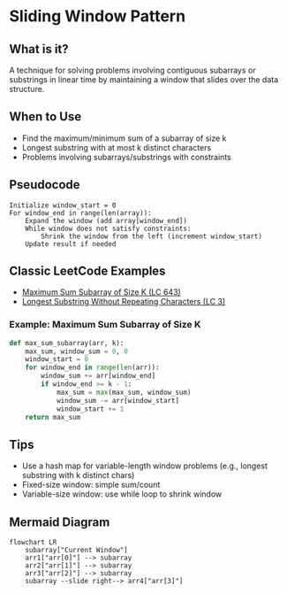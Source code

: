 # Sliding Window Pattern

## What is it?
A technique for solving problems involving contiguous subarrays or substrings in linear time by maintaining a window that slides over the data structure.

## When to Use
- Find the maximum/minimum sum of a subarray of size k
- Longest substring with at most k distinct characters
- Problems involving subarrays/substrings with constraints

## Pseudocode
```text
Initialize window_start = 0
For window_end in range(len(array)):
    Expand the window (add array[window_end])
    While window does not satisfy constraints:
        Shrink the window from the left (increment window_start)
    Update result if needed
```

## Classic LeetCode Examples
- [Maximum Sum Subarray of Size K (LC 643)](https://leetcode.com/problems/maximum-average-subarray-i/)
- [Longest Substring Without Repeating Characters (LC 3)](https://leetcode.com/problems/longest-substring-without-repeating-characters/)

### Example: Maximum Sum Subarray of Size K
```python
def max_sum_subarray(arr, k):
    max_sum, window_sum = 0, 0
    window_start = 0
    for window_end in range(len(arr)):
        window_sum += arr[window_end]
        if window_end >= k - 1:
            max_sum = max(max_sum, window_sum)
            window_sum -= arr[window_start]
            window_start += 1
    return max_sum
```

## Tips
- Use a hash map for variable-length window problems (e.g., longest substring with k distinct chars)
- Fixed-size window: simple sum/count
- Variable-size window: use while loop to shrink window

## Mermaid Diagram

```mermaid
flowchart LR
    subarray["Current Window"]
    arr1["arr[0]"] --> subarray
    arr2["arr[1]"] --> subarray
    arr3["arr[2]"] --> subarray
    subarray --slide right--> arr4["arr[3]"]
``` 